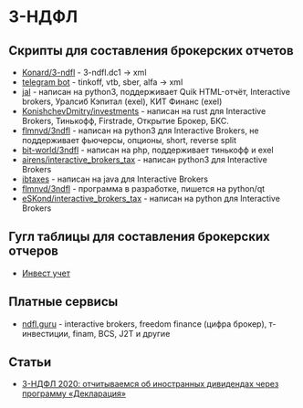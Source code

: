 # 3-НДФЛ

## Скрипты для составления брокерских отчетов
  - [Konard/3-ndfl](https://github.com/Konard/3-ndfl) - 3-ndfl.dc1 -> xml
  - [telegram bot](https://investor-declaration-3-ndfl.ru/) - tinkoff, vtb, sber, alfa -> xml
  - [jal](https://github.com/titov-vv/jal/blob/master/docs/README.ru.md) - написан на python3, поддерживает Quik HTML-отчёт, Interactive brokers, Уралсиб Кэпитал (exel), КИТ Финанс (exel)
  - [KonishchevDmitry/investments](https://github.com/KonishchevDmitry/investments) - написан на rust для Interactive Brokers, Тинькофф, Firstrade, Открытие Брокер, БКС.
  - [flmnvd/3ndfl](https://github.com/airens/interactive_brokers_tax) - написан на python3 для Interactive Brokers, не поддерживает фьючерсы, опционы, short, reverse split
  - [bit-world/3ndfl](https://github.com/bit-world/3ndfl) - написан на php, поддерживает тинькофф и exel
  - [airens/interactive_brokers_tax](https://github.com/airens/interactive_brokers_tax) - написан python3 для Interactive Brokers
  - [ibtaxes](https://github.com/igor58279/ibtaxes) - написан на java для Interactive Brokers
  - [flmnvd/3ndfl](https://github.com/flmnvd/3ndfl) - программа в разработке, пишется на python/qt
  - [eSKond/interactive_brokers_tax](https://github.com/eSKond/interactive_brokers_tax) - написан на python для Interactive Brokers

## Гугл таблицы для составления брокерских отчеров
- [Инвест учет](https://vc.ru/finance/194863-kak-ya-optimiziroval-podachu-3-ndfl-po-dividendam-s-pomoshchyu-google-tablic-teper-eto-5-10-minut-vmesto-neskolkih-chasov)

## Платные сервисы
  - [ndfl.guru](https://ndfl.guru) - interactive brokers, freedom finance (цифра брокер), т-инвестиции, finam, BCS, J2T и другие

## Статьи
- [3-НДФЛ 2020: отчитываемся об иностранных дивидендах через программу «Декларация»](https://journal.open-broker.ru/taxes/ndfl-otchityvaemsya-ob-inostrannyh-dividendah-cherez-programmu-deklaraciya/)
